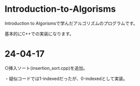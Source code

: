 # Introduction-to-Algorisms
Introduction to Algorismsで学んだアルゴリズムのプログラムです。

基本的にC++での実装になります。
# 24-04-17
○挿入ソート(insertion_sort.cpp)を追加。

・疑似コードでは1-indexedだったが、0-indexedとして実装。
